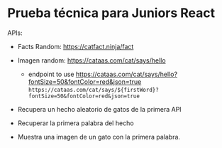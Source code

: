 # Prueba técnica para Juniors React

APIs:

- Facts Random: https://catfact.ninja/fact
- Imagen random: https://cataas.com/cat/says/hello

  - endpoint to use https://cataas.com/cat/says/hello?fontSize=50&fontColor=red&json=true
    `https://cataas.com/cat/says/${firstWord}?fontSize=50&fontColor=red&json=true`

- Recupera un hecho aleatorio de gatos de la primera API
- Recuperar la primera palabra del hecho
- Muestra una imagen de un gato con la primera palabra.
